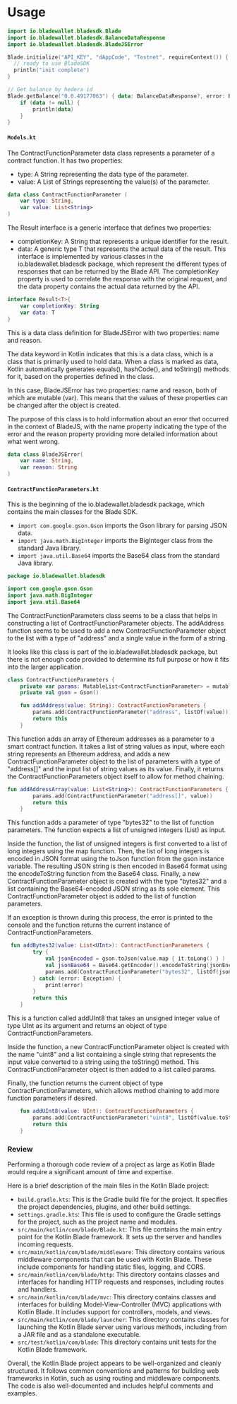 # Usage

```kotlin
import io.bladewallet.bladesdk.Blade
import io.bladewallet.bladesdk.BalanceDataResponse
import io.bladewallet.bladesdk.BladeJSError

Blade.initialize("API_KEY", "dAppCode", "Testnet", requireContext()) {
  // ready to use BladeSDK
  println("init complete")
}

// Get balance by hedera id
Blade.getBalance("0.0.49177063") { data: BalanceDataResponse?, error: BladeJSError? ->
    if (data != null) {
        println(data)
    }
}

```

#### `Models.kt`

The ContractFunctionParameter data class represents a parameter of a contract function. It has two properties:

* type: A String representing the data type of the parameter.
* value: A List of Strings representing the value(s) of the parameter.

```kotlin
data class ContractFunctionParameter (
    var type: String,
    var value: List<String>
)
```

The Result interface is a generic interface that defines two properties:

* completionKey: A String that represents a unique identifier for the result.
* data: A generic type T that represents the actual data of the result. This interface is implemented by various classes in the io.bladewallet.bladesdk package, which represent the different types of responses that can be returned by the Blade API. The completionKey property is used to correlate the response with the original request, and the data property contains the actual data returned by the API.

```kotlin
interface Result<T>{
    var completionKey: String
    var data: T
}
```

This is a data class definition for BladeJSError with two properties: name and reason.

The data keyword in Kotlin indicates that this is a data class, which is a class that is primarily used to hold data. When a class is marked as data, Kotlin automatically generates equals(), hashCode(), and toString() methods for it, based on the properties defined in the class.

In this case, BladeJSError has two properties: name and reason, both of which are mutable (var). This means that the values of these properties can be changed after the object is created.

The purpose of this class is to hold information about an error that occurred in the context of BladeJS, with the name property indicating the type of the error and the reason property providing more detailed information about what went wrong.

```kotlin
data class BladeJSError(
    var name: String,
    var reason: String
)   
```

#### `ContractFunctionParameters.kt`

This is the beginning of the io.bladewallet.bladesdk package, which contains the main classes for the Blade SDK.

* `import com.google.gson.Gson` imports the Gson library for parsing JSON data.
* `import java.math.BigInteger` imports the BigInteger class from the standard Java library.
* `import java.util.Base64` imports the Base64 class from the standard Java library.

```kotlin
package io.bladewallet.bladesdk

import com.google.gson.Gson
import java.math.BigInteger
import java.util.Base64
```

The ContractFunctionParameters class seems to be a class that helps in constructing a list of ContractFunctionParameter objects. The addAddress function seems to be used to add a new ContractFunctionParameter object to the list with a type of "address" and a single value in the form of a string.

It looks like this class is part of the io.bladewallet.bladesdk package, but there is not enough code provided to determine its full purpose or how it fits into the larger application.

```kotlin
class ContractFunctionParameters {
    private var params: MutableList<ContractFunctionParameter> = mutableListOf()
    private val gson = Gson()

    fun addAddress(value: String): ContractFunctionParameters {
        params.add(ContractFunctionParameter("address", listOf(value)))
        return this
    }
```

This function adds an array of Ethereum addresses as a parameter to a smart contract function. It takes a list of string values as input, where each string represents an Ethereum address, and adds a new ContractFunctionParameter object to the list of parameters with a type of "address\[]" and the input list of string values as its value. Finally, it returns the ContractFunctionParameters object itself to allow for method chaining.

```kotlin
fun addAddressArray(value: List<String>): ContractFunctionParameters {
        params.add(ContractFunctionParameter("address[]", value))
        return this
    }
```

This function adds a parameter of type "bytes32" to the list of function parameters. The function expects a list of unsigned integers (List) as input.

Inside the function, the list of unsigned integers is first converted to a list of long integers using the map function. Then, the list of long integers is encoded in JSON format using the toJson function from the gson instance variable. The resulting JSON string is then encoded in Base64 format using the encodeToString function from the Base64 class. Finally, a new ContractFunctionParameter object is created with the type "bytes32" and a list containing the Base64-encoded JSON string as its sole element. This ContractFunctionParameter object is added to the list of function parameters.

If an exception is thrown during this process, the error is printed to the console and the function returns the current instance of ContractFunctionParameters.

```kotlin
 fun addBytes32(value: List<UInt>): ContractFunctionParameters {
        try {
            val jsonEncoded = gson.toJson(value.map { it.toLong() } )
            val jsonBase64 = Base64.getEncoder().encodeToString(jsonEncoded.toByteArray());
            params.add(ContractFunctionParameter("bytes32", listOf(jsonBase64)))
        } catch (error: Exception) {
            print(error)
        }
        return this
    }
```

This is a function called addUInt8 that takes an unsigned integer value of type UInt as its argument and returns an object of type ContractFunctionParameters.

Inside the function, a new ContractFunctionParameter object is created with the name "uint8" and a list containing a single string that represents the input value converted to a string using the toString() method. This ContractFunctionParameter object is then added to a list called params.

Finally, the function returns the current object of type ContractFunctionParameters, which allows method chaining to add more function parameters if desired.

```kotlin
    fun addUInt8(value: UInt): ContractFunctionParameters {
        params.add(ContractFunctionParameter("uint8", listOf(value.toString())))
        return this
    }
```

### Review

Performing a thorough code review of a project as large as Kotlin Blade would require a significant amount of time and expertise.

Here is a brief description of the main files in the Kotlin Blade project:

* `build.gradle.kts`: This is the Gradle build file for the project. It specifies the project dependencies, plugins, and other build settings.
* `settings.gradle.kts`: This file is used to configure the Gradle settings for the project, such as the project name and modules.
* `src/main/kotlin/com/blade/Blade.kt`: This file contains the main entry point for the Kotlin Blade framework. It sets up the server and handles incoming requests.
* `src/main/kotlin/com/blade/middleware`: This directory contains various middleware components that can be used with Kotlin Blade. These include components for handling static files, logging, and CORS.
* `src/main/kotlin/com/blade/http`: This directory contains classes and interfaces for handling HTTP requests and responses, including routes and handlers.
* `src/main/kotlin/com/blade/mvc`: This directory contains classes and interfaces for building Model-View-Controller (MVC) applications with Kotlin Blade. It includes support for controllers, models, and views.
* `src/main/kotlin/com/blade/launcher`: This directory contains classes for launching the Kotlin Blade server using various methods, including from a JAR file and as a standalone executable.
* `src/test/kotlin/com/blade`: This directory contains unit tests for the Kotlin Blade framework.

Overall, the Kotlin Blade project appears to be well-organized and cleanly structured. It follows common conventions and patterns for building web frameworks in Kotlin, such as using routing and middleware components. The code is also well-documented and includes helpful comments and examples.
